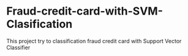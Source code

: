 # Fraud-credit-card-with-SVM-Clasification
This project try to classification fraud credit card with Support Vector Classifier
